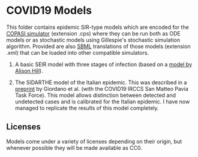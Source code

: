 # COVID19 Models
This folder contains epidemic SIR-type models which are encoded for the [COPASI simulator](http://copasi.org) (extension .cps) where they can be run both as ODE models or as stochastic models using Gillespie's stochastic simulation algorithm. Provided are also [SBML](http://sbml.org) translations of those models (extension .xml) that can be loaded into other compatible simulators.

1. A basic SEIR model with three stages of infection (based on a [model by Alison Hill](https://alhill.shinyapps.io/COVID19seir/)). 

2. The SIDARTHE model of the Italian epidemic. This was described in a [preprint](https://arxiv.org/abs/2003.09861) by Giordano et al. (with the COVID19 IRCCS San Matteo Pavia Task Force). This model allows distinction between detected and undetected cases and is calibrated for the Italian epidemic. I have now managed to replicate the results of this model completely.

## Licenses
Models come under a variety of licenses depending on their origin, but whenever possible they will be made available as CC0.
